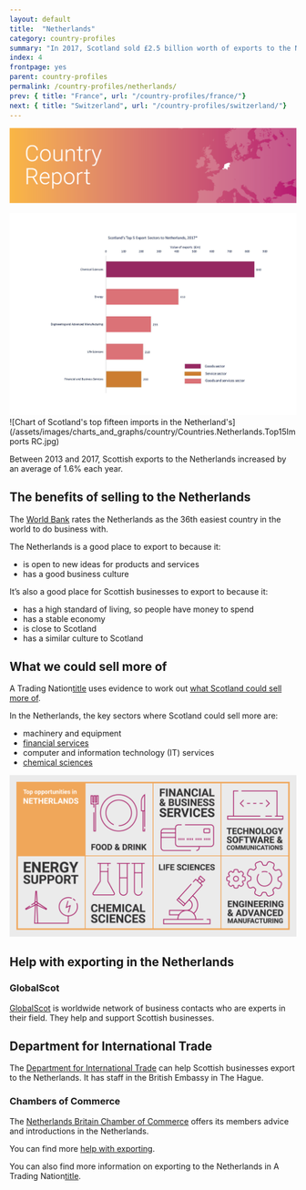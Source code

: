 ```yaml
---
layout: default
title:  "Netherlands"
category: country-profiles
summary: "In 2017, Scotland sold £2.5 billion worth of exports to the Netherlands. This is 7.6% of Scotland’s total international exports."
index: 4
frontpage: yes
parent: country-profiles
permalink: /country-profiles/netherlands/
prev: { title: "France", url: "/country-profiles/france/"}
next: { title: "Switzerland", url: "/country-profiles/switzerland/"}
---
```


![An image of Netherlands outlined on a map](/assets/images/country_maps/04-Netherlands.png)


![Chart of Scotland's top five exports in the Netherland's](/assets/images/charts_and_graphs/country/Countries.Netherlands.ScotlandsTop5ExportsRC.jpg)
![Chart of Scotland's top fifteen imports in the Netherland's](/assets/images/charts_and_graphs/country/Countries.Netherlands.Top15Imports RC.jpg)


Between 2013 and 2017, Scottish exports to the Netherlands increased by an average of 1.6% each year.

## The benefits of selling to the Netherlands

The [World Bank](http://www.doingbusiness.org/en/rankings) rates the Netherlands as the 36th easiest country in the world to do business with.

The Netherlands is a good place to export to because it:

* is open to new ideas for products and services
* has a good business culture

It’s also a good place for Scottish businesses to export to because it:

* has a high standard of living, so people have money to spend
* has a stable economy
* is close to Scotland
* has a similar culture to Scotland


## What we could sell more of

A Trading Nation[title](https://www.example.com) uses evidence to work out [what Scotland could sell more of](https://tradingnation.mygov.scot/what-people-are-buying/).

In the Netherlands, the key sectors where Scotland could sell more are:

* machinery and equipment
* [financial services](https://tradingnation.mygov.scot/sectors/financial-and-business/)
* computer and information technology (IT) services
* [chemical sciences](https://tradingnation.mygov.scot/sectors/science/)

![An infographic of top opportunities in the Netherlands's](/assets/images/country_infographics/04-Netherlands-top-opportunities.png)


## Help with exporting in the Netherlands

### GlobalScot

[GlobalScot](https://www.globalscot.com/) is worldwide network of business contacts who are experts in their field. They help and support Scottish businesses.


## Department for International Trade

The [Department for International Trade](https://www.gov.uk/government/publications/exporting-to-netherlands/exporting-to-the-netherlands) can help Scottish businesses export to the Netherlands. It has staff in the British Embassy in The Hague.


### Chambers of Commerce

The [Netherlands Britain Chamber of Commerce](http://www.nbcc.co.uk/?lang=nl) offers its members advice and introductions in the Netherlands.


You can find more [help with exporting](https://tradingnation.mygov.scot/help-for-businesses/).


You can also find more information on exporting to the Netherlands in A Trading Nation[title](https://www.example.com).
